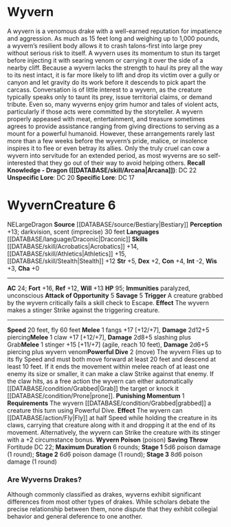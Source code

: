 ﻿---
ac: '24'
alignment: NE
all_resistance: null
burrow_speed: null
charisma: '+0'
climb_speed: null
constitution: '+4'
creature_ability:
- Attack of Opportunity
- Powerful Dive
- Punishing Momentum
- Savage
- Wyvern Poison
creature_family: '[[DATABASE/monsterfamily/Drake|Drake]]'
description: "A wyvern is a venomous drake with a well-earned reputation for impatience\
  \ and aggression. As much as 15 feet long and weighing up to 1,000 pounds, a wyvern\u2019\
  s resilient body allows it to crash talons-first into large prey without serious\
  \ risk to itself. A wyvern uses its momentum to stun its target before injecting\
  \ it with searing venom or carrying it over the side of a nearby cliff. Because\
  \ a wyvern lacks the strength to haul its prey all the way to its nest intact, it\
  \ is far more likely to lift and drop its victim over a gully or canyon and let\
  \ gravity do its work before it descends to pick apart the carcass.<br/><br/> Conversation\
  \ is of little interest to a wyvern, as the creature typically speaks only to taunt\
  \ its prey, issue territorial claims, or demand tribute. Even so, many wyverns enjoy\
  \ grim humor and tales of violent acts, particularly if those acts were committed\
  \ by the storyteller. A wyvern properly appeased with meat, entertainment, and treasure\
  \ sometimes agrees to provide assistance ranging from giving directions to serving\
  \ as a mount for a powerful humanoid. However, these arrangements rarely last more\
  \ than a few weeks before the wyvern\u2019s pride, malice, or insolence inspires\
  \ it to flee or even betray its allies. Only the truly cruel can cow a wyvern into\
  \ servitude for an extended period, as most wyverns are so self-interested that\
  \ they go out of their way to avoid helping others.<br/><br/><b><u>Recall Knowledge\
  \ - Dragon</u> ( [[DATABASE/skill/Arcana|Arcana]] )</b>: DC 22<br/><b><u>Unspecific\
  \ Lore</u></b>: DC 20<br/><b><u>Specific Lore</u></b>: DC 17"
dexterity: '+2'
element: null
fly_speed: '60'
fortitude: '+16'
hardness: null
hp: '95'
id: '162'
immunity:
- paralyzed
- unconscious
intelligence: '-2'
land_speed: '20'
language:
- '[[DATABASE/language/Draconic|Draconic]]'
level: '6'
max_speed: '60'
name: Wyvern
perception: '+13'
rarity: Common
reflex: '+12'
resistance: null
rus_type_level: null
school: null
sense:
- darkvision
- scent (imprecise) 30 feet
size: Large
skill:
- '[[DATABASE/skill/Acrobatics|Acrobatics]] +14'
- '[[DATABASE/skill/Athletics|Athletics]] +15'
- '[[DATABASE/skill/Stealth|Stealth]] +12'
source: '[[DATABASE/source/Bestiary|Bestiary]]'
speed:
- 20 feet
- fly 60 feet
spell: null
strength: '+5'
strength_req: '5'
strongest_save:
- Fortitude
swim_speed: null
trait:
- '[[DATABASE/trait/Dragon|Dragon]]'
type: Creature
vision: Darkvision
weakest_save:
- Reflex
weakness: null
will: '+13'
wisdom: '+3'

---
# Wyvern

A wyvern is a venomous drake with a well-earned reputation for impatience and aggression. As much as 15 feet long and weighing up to 1,000 pounds, a wyvern’s resilient body allows it to crash talons-first into large prey without serious risk to itself. A wyvern uses its momentum to stun its target before injecting it with searing venom or carrying it over the side of a nearby cliff. Because a wyvern lacks the strength to haul its prey all the way to its nest intact, it is far more likely to lift and drop its victim over a gully or canyon and let gravity do its work before it descends to pick apart the carcass.
 Conversation is of little interest to a wyvern, as the creature typically speaks only to taunt its prey, issue territorial claims, or demand tribute. Even so, many wyverns enjoy grim humor and tales of violent acts, particularly if those acts were committed by the storyteller. A wyvern properly appeased with meat, entertainment, and treasure sometimes agrees to provide assistance ranging from giving directions to serving as a mount for a powerful humanoid. However, these arrangements rarely last more than a few weeks before the wyvern’s pride, malice, or insolence inspires it to flee or even betray its allies. Only the truly cruel can cow a wyvern into servitude for an extended period, as most wyverns are so self-interested that they go out of their way to avoid helping others.
**Recall Knowledge - Dragon ([[DATABASE/skill/Arcana|Arcana]])**: DC 22
**Unspecific Lore**: DC 20
**Specific Lore**: DC 17

# Wyvern<span class="item-type">Creature 6</span>

<span class="trait-alignment item-trait">NE</span><span class="trait-size item-trait">Large</span><span class="item-trait">Dragon</span>
**Source** [[DATABASE/source/Bestiary|Bestiary]]
**Perception** +13; darkvision, scent (imprecise) 30 feet
**Languages** [[DATABASE/language/Draconic|Draconic]]
**Skills** [[DATABASE/skill/Acrobatics|Acrobatics]] +14, [[DATABASE/skill/Athletics|Athletics]] +15, [[DATABASE/skill/Stealth|Stealth]] +12
**Str** +5, **Dex** +2, **Con** +4, **Int** -2, **Wis** +3, **Cha** +0

---
**AC** 24; **Fort** +16, **Ref** +12, **Will** +13
**HP** 95; **Immunities** paralyzed, unconscious
<span class="in-box-ability">**Attack of Opportunity** <span class="action-icon">5</span> </span><span class="in-box-ability"> **Savage** <span class="action-icon">5</span> **Trigger** A creature grabbed by the wyvern critically fails a skill check to Escape. **Effect** The wyvern makes a stinger Strike against the triggering creature.</span>

---
**Speed** 20 feet, fly 60 feet
<span class="in-box-ability">**Melee** <span class="action-icon">1</span> fangs +17 [+12/+7], **Damage** 2d12+5 piercing</span><span class="in-box-ability">**Melee** <span class="action-icon">1</span> claw +17 [+12/+7], **Damage** 2d8+5 slashing plus Grab</span><span class="in-box-ability">**Melee** <span class="action-icon">1</span> stinger +15 [+11/+7] (agile, reach 10 feet), **Damage** 2d6+5 piercing plus wyvern venom</span><span class="in-box-ability">**Powerful Dive** <span class="action-icon">2</span> (move) The wyvern Flies up to its fly Speed and must both move forward at least 20 feet and descend at least 10 feet. If it ends the movement within melee reach of at least one enemy its size or smaller, it can make a claw Strike against that enemy. If the claw hits, as a free action the wyvern can either automatically [[DATABASE/condition/Grabbed|Grab]] the target or knock it [[DATABASE/condition/Prone|prone]].
</span><span class="in-box-ability">**Punishing Momentum** <span class="action-icon">1</span> **Requirements** The wyvern [[DATABASE/condition/Grabbed|grabbed]] a creature this turn using Powerful Dive. **Effect** The wyvern can [[DATABASE/action/Fly|Fly]] at half Speed while holding the creature in its claws, carrying that creature along with it and dropping it at the end of its movement. Alternatively, the wyvern can Strike the creature with its stinger with a +2 circumstance bonus.
</span><span class="in-box-ability">**Wyvern Poison** (poison) **Saving Throw** Fortitude DC 22; **Maximum Duration** 6 rounds; **Stage 1** 5d6 poison damage (1 round); **Stage 2** 6d6 poison damage (1 round); **Stage 3** 8d6 poison damage (1 round)</span>

###  Are Wyverns Drakes?

Although commonly classified as drakes, wyverns exhibit significant differences from most other types of drakes. While scholars debate the precise relationship between them, none dispute that they exhibit collegial behavior and general deference to one another.